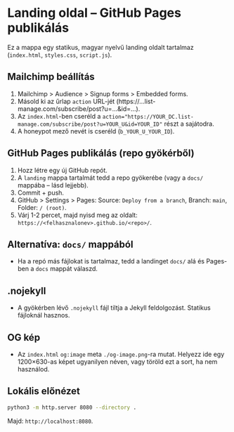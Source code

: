 # Landing oldal – GitHub Pages publikálás

Ez a mappa egy statikus, magyar nyelvű landing oldalt tartalmaz (`index.html`, `styles.css`, `script.js`).

## Mailchimp beállítás
1. Mailchimp > Audience > Signup forms > Embedded forms.
2. Másold ki az űrlap `action` URL-jét (https://...list-manage.com/subscribe/post?u=...&id=...).
3. Az `index.html`-ben cseréld a `action="https://YOUR_DC.list-manage.com/subscribe/post?u=YOUR_U&id=YOUR_ID"` részt a sajátodra.
4. A honeypot mező nevét is cseréld (`b_YOUR_U_YOUR_ID`).

## GitHub Pages publikálás (repo gyökérből)
1. Hozz létre egy új GitHub repót.
2. A `landing` mappa tartalmát tedd a repo gyökerébe (vagy a `docs/` mappába – lásd lejjebb).
3. Commit + push.
4. GitHub > Settings > Pages: Source: `Deploy from a branch`, Branch: `main`, Folder: `/ (root)`.
5. Várj 1-2 percet, majd nyisd meg az oldalt: `https://<felhasznalonev>.github.io/<repo>/`.

## Alternatíva: `docs/` mappából
- Ha a repó más fájlokat is tartalmaz, tedd a landinget `docs/` alá és Pages-ben a `docs` mappát válaszd.

## .nojekyll
- A gyökérben lévő `.nojekyll` fájl tiltja a Jekyll feldolgozást. Statikus fájloknál hasznos.

## OG kép
- Az `index.html` `og:image` meta `./og-image.png`-ra mutat. Helyezz ide egy 1200×630-as képet ugyanilyen néven, vagy töröld ezt a sort, ha nem használod.

## Lokális előnézet
```bash
python3 -m http.server 8080 --directory .
```
Majd: `http://localhost:8080`.